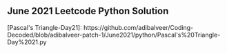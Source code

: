 
  
<h2>June 2021 Leetcode Python Solution</h2>
[Pascal's Triangle-Day21]: https://github.com/adibalveer/Coding-Decoded/blob/adibalveer-patch-1/June2021/python/Pascal's%20Triangle-Day%2021.py 
